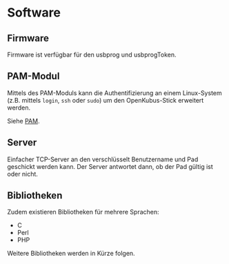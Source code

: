 # Software #

## Firmware ##

Firmware ist verfügbar für den usbprog und usbprogToken.

## PAM-Modul ##

Mittels des PAM-Moduls kann die Authentifizierung an einem Linux-System (z.B. mittels `login`, `ssh` oder `sudo`) um den OpenKubus-Stick erweitert werden.

Siehe [PAM](PAM.md).


## Server ##

Einfacher TCP-Server an den verschlüsselt Benutzername und Pad geschickt werden kann. Der Server antwortet dann, ob der Pad gültig ist oder nicht.

## Bibliotheken ##

Zudem existieren Bibliotheken für mehrere Sprachen:
  * C
  * Perl
  * PHP

Weitere Bibliotheken werden in Kürze folgen.